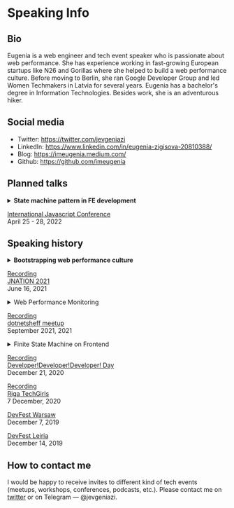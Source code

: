 
# Speaking Info

## Bio
Eugenia is a web engineer and tech event speaker who is passionate about web performance. She has experience working in fast-growing European startups like N26 and Gorillas where she helped to build a web performance culture. Before moving to Berlin, she ran Google Developer Group and led Women Techmakers in Latvia for several years. Eugenia has a bachelor's degree in Information Technologies. Besides work, she is an adventurous hiker. 

## Social media
- Twitter: https://twitter.com/jevgeniazi
- LinkedIn: https://www.linkedin.com/in/eugenia-zigisova-20810388/
- Blog: https://imeugenia.medium.com/
- Github: https://github.com/imeugenia

## Planned talks

<details>
  <summary><b>State machine pattern in FE development</b></summary>
  State management is a hard problem in applications not only on a global but also on the component level. It happens that components are over-stacked with boolean variables like `isLoading` , `isError`, and so on. That makes logic convoluted and easy to cause a bug.

This talk is for frontend developers who want to try shifting their state management paradigm. You will learn about a finite state machine pattern, how to draw and program a state chart using vanilla JavaScript.

By the end of the talk, you will understand how to implement the UI component state in a more clean and bug-free way.
</details>

[International Javascript Conference](https://javascript-conference.com/javascript-practices-tools/state-machine-pattern-in-fe-development/) </br>
April 25 - 28, 2022

## Speaking history

<details>
  <summary><b>Bootstrapping web performance culture</b></summary>
Bootstrapping a web performance culture is a long process that requires patience. I would like to share my personal journey of bringing web performance into the development process and raising awareness about it. I hope that sharing my struggles, learnings, and small successes will give you inspiration on how to pave the way to a healthy web performance culture in your organization. We will cover monitoring, automated testing, and some ideas on how to encourage engineers and communicate with product management.
</details>

[Recording](https://www.youtube.com/watch?v=UOew8cENqGQ&t=1138s "Bootstrapping web performance culture by Eugenia Zigisova") <br>
[JNATION 2021](https://2021.jnation.pt/) <br>
June 16, 2021


<details>
  <summary>
    Web Performance Monitoring
  </summary>
  Web performance monitoring is a good first step in bootstrapping the web performance culture in your organization. However, there are so many monitoring metrics like Time to First Byte, First Contentful Paint, First Input Delay, etc. It is easy to get overwhelmed! During the talk we will speak about: - Why monitoring is important? - Which monitoring metrics to choose? - How to measure, visualize, and analyze the data?
</details>

[Recording](https://www.youtube.com/watch?v=6F2-OrMHYfY) <br>
[dotnetsheff meetup](https://www.meetup.com/dotnetsheff/?_cookie-check=siHl-XWMFR6tIKLP) </br>
September 2021, 2021

<details>
  <summary>
    Finite State Machine on Frontend
  </summary>
 The finite state machine (FSM) is a 60-year-old Automata Theory concept that is widely used in electrical engineering, mathematics and… frontend development. Isn’t it surprising? When I attended Computer Science courses I thought I would never use such a concept as a web developer. Only a few years later, when I got a chance to work on a complex project with various user flows, I realized that using the FSM brings a big gain in building a predictable and scalable user interface.  
  
When preparing this talk I asked myself:  
- How might one benefit from implementing an FSM when building a user interface?  
- How to plan and implement an FSM?  
- How to test an FSM?  
  
In short, this talk will walk you through all the important aspects of using an FSM in your frontend project.
</details>

[Recording](https://www.youtube.com/watch?v=gMvcOCMJbeQ&t=451s) <br>
[Developer!Developer!Developer! Day](https://developerdeveloperdeveloper.com/) <br>
December 21, 2020

[Recording](https://www.youtube.com/watch?v=QJjWNy5osBg) <br>
[Riga TechGirls](http://rigatechgirls.com/) <br>
7 December, 2020

[DevFest Warsaw](https://warrad.devfest.pl/) <br>
December 7, 2019

[DevFest Leiria](https://devfest.gdgleiria.xyz/) <br>
December 14, 2019

## How to contact me

I would be happy to receive invites to different kind of tech events (meetups, workshops, conferences, podcasts, etc.). 
Please contact me on [twitter](https://twitter.com/jevgeniazi) or on Telegram — @jevgeniazi.
